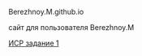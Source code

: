 Berezhnoy.M.github.io

сайт для пользователя Berezhnoy.M


[ИСР задание 1](https://github.com/BerezhnoyM/BerezhnoyM.github.io/blob/main/%D0%97%D0%B0%D0%B4%D0%B0%D0%BD%D0%B8%D0%B5%201.1.%20%D0%98%D0%A1%D0%A0)
